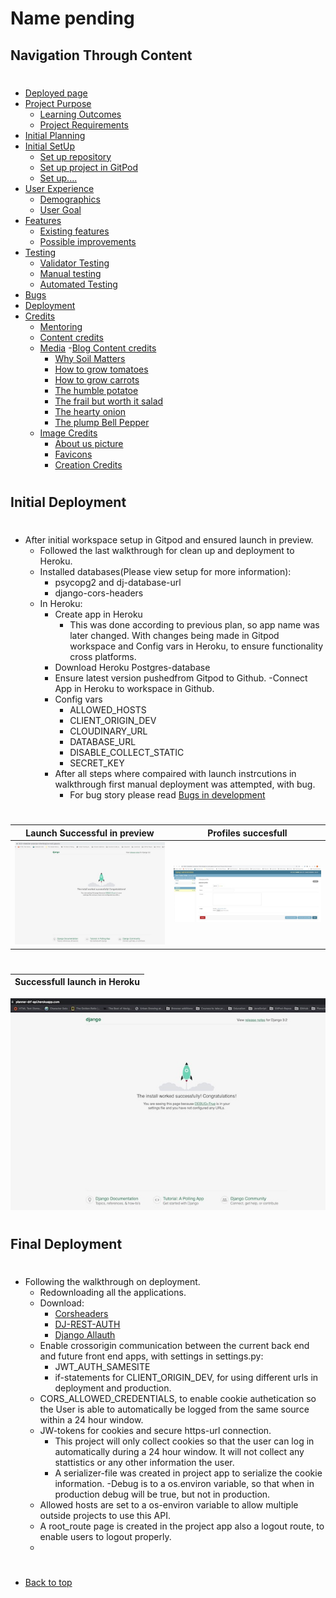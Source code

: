 # Name pending

## Navigation Through Content
#
* [Deployed page]()
* [Project Purpose](#project-purpose)
    - [Learning Outcomes](#learning-outcomes)
    - [Project Requirements](#project-requirements)
* [Initial Planning](/deployment.md)
* [Initial SetUp](/setup.md)
    - [Set up repository](#set-up-repository)
    - [Set up project in GitPod](#set-up-project-in-gitpod)
    - [Set up....]()
* [User Experience](#user-experience-ux)
    - [Demographics](#demographics)
    - [User Goal](#user-goals)
* [Features](/features.md)
   - [Existing features](/features.md#existing-features)
   - [Possible improvements](/features.md#features-left-to-implement)
* [Testing](/testing.md)
    - [Validator Testing](/testing.md#validator-testing)
    - [Manual testing](/testing.md#manual-testing)
    - [Automated Testing](/testing.md#automated-testing)
* [Bugs](/bugs.md)
* [Deployment](/deployment.md)
* [Credits](#credits)
    - [Mentoring](#mentoring)
    - [Content credits](#content-credits)
    - [Media](/credits.md)
      -[Blog Content credits](/credits.md#blog-content-credits)
        - [Why Soil Matters](/credits.md#why-soil-matters)
        - [How to grow tomatoes](/credits.md#how-to-grow-tomatoes)
        - [How to grow carrots](/credits.md#how-to-grow-carrots)
        - [The humble potatoe](/credits.md#the-humble-potatoe)
        - [The frail but worth it salad](/credits.md#the-frail-but-worth-it-salad)
        - [The hearty onion](/credits.md#the-hearty-onion)
        - [The plump Bell Pepper](/credits.md#the-plump-bell-pepper)
     - [Image Credits](/credits.md#image-credits)
        - [About us picture](/credits.md#about-us-picture)
        - [Favicons](/credits.md#favicons)
        - [Creation Credits](/credits.md#creation-credits)
#
## Initial Deployment
#
- After initial workspace setup in Gitpod and ensured launch in preview.
   - Followed the last walkthrough for clean up and deployment to Heroku.
    - Installed databases(Please view setup for more information):
        - psycopg2 and dj-database-url
        - django-cors-headers
    - In Heroku:
       - Create app in Heroku
           - This was done according to previous plan, so app name was later changed.
           With changes being made in Gitpod workspace and Config vars in Heroku, to ensure functionality cross platforms.
       - Download Heroku Postgres-database
       - Ensure latest version pushedfrom Gitpod to Github.
       -Connect App in Heroku to workspace in Github.
       - Config vars
           - ALLOWED_HOSTS
           - CLIENT_ORIGIN_DEV
           - CLOUDINARY_URL
           - DATABASE_URL
           - DISABLE_COLLECT_STATIC
           - SECRET_KEY
        - After all steps where compaired with launch instrcutions in walkthrough first manual deployment was attempted, with bug. 
           - For bug story please read [Bugs in development](/bugs.md)


#
Launch Successful in preview                         | Profiles succesfull
:--------------------------------------------------: | :--------------------------------------------------:
 ![Launch](/assets/images_readme/launch_success.jpeg)| ![Profiles test](/assets/images_readme/first_profile_test.jpeg)
#
Successfull launch in Heroku                        |
:--------------------------------------------------:|
  ![Herokku launch](/assets/images_readme/heroku_success_test.jpeg)
#
## Final Deployment
#
- Following the walkthrough on deployment.
    - Redownloading all the applications.
    - Download:
       - [Corsheaders](https://pypi.org/project/django-cors-headers/)
       - [DJ-REST-AUTH](https://dj-rest-auth.readthedocs.io/en/latest/introduction.html)
       - [Django Allauth](https://django-allauth.readthedocs.io/en/latest/installation.html)
    - Enable crossorigin communication between the current back end and future front end apps, with settings in settings.py:
        - JWT_AUTH_SAMESITE
        - if-statements for CLIENT_ORIGIN_DEV, for using different urls in deployment and production.
    - CORS_ALLOWED_CREDENTIALS, to enable cookie authetication so the User is able to automatically be logged from the same source within a 24 hour window.
    - JW-tokens for cookies and secure https-url connection. 
       - This project will only collect cookies so that the user can log in automatically during a 24 hour window. It will not collect any stattistics or any other information the user.
       - A serializer-file was created in project app to serialize the cookie information.
    -Debug is to a os.environ variable, so that when in production debug will be true, but not in production.
    - Allowed hosts are set to a os-environ variable to allow multiple outside projects to use this API.
    - A root_route page is created in the project app also a logout route, to enable users to logout properly.
    -

#
* [Back to top](#)
#